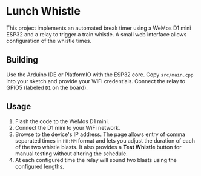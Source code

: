 # Lunch Whistle

This project implements an automated break timer using a WeMos D1 mini ESP32 and a relay to trigger a train whistle. A small web interface allows configuration of the whistle times.

## Building
Use the Arduino IDE or PlatformIO with the ESP32 core. Copy `src/main.cpp` into your sketch and provide your WiFi credentials. Connect the relay to GPIO5 (labeled `D1` on the board).

## Usage
1. Flash the code to the WeMos D1 mini.
2. Connect the D1 mini to your WiFi network.
3. Browse to the device's IP address. The page allows entry of comma separated times in `HH:MM` format and lets you adjust the duration of each of the two whistle blasts. It also provides a **Test Whistle** button for manual testing without altering the schedule.
4. At each configured time the relay will sound two blasts using the configured lengths.
